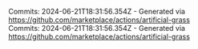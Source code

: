 Commits: 2024-06-21T18:31:56.354Z - Generated via https://github.com/marketplace/actions/artificial-grass
<br>
Commits: 2024-06-21T18:31:56.354Z - Generated via https://github.com/marketplace/actions/artificial-grass
<br>
